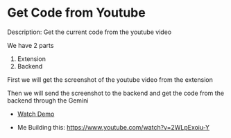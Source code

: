 

# Get Code from Youtube

Description: Get the current code from the youtube video

We have 2 parts

1. Extension
2. Backend

First we will get the screenshot of the youtube video from the extension

Then we will send the screenshot to the backend and get the code from the backend through the Gemini

- [Watch Demo](https://www.loom.com/share/0cefb56e82cf47f591431e4665ce0957?sid=ca25c7e8-e048-4a0c-a0dc-943133b1420b)

- Me Building this: https://www.youtube.com/watch?v=2WLpExoiu-Y
